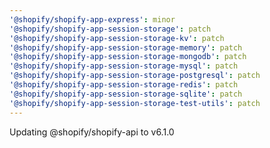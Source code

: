 ```yaml
---
'@shopify/shopify-app-express': minor
'@shopify/shopify-app-session-storage': patch
'@shopify/shopify-app-session-storage-kv': patch
'@shopify/shopify-app-session-storage-memory': patch
'@shopify/shopify-app-session-storage-mongodb': patch
'@shopify/shopify-app-session-storage-mysql': patch
'@shopify/shopify-app-session-storage-postgresql': patch
'@shopify/shopify-app-session-storage-redis': patch
'@shopify/shopify-app-session-storage-sqlite': patch
'@shopify/shopify-app-session-storage-test-utils': patch
---
```


Updating @shopify/shopify-api to v6.1.0
